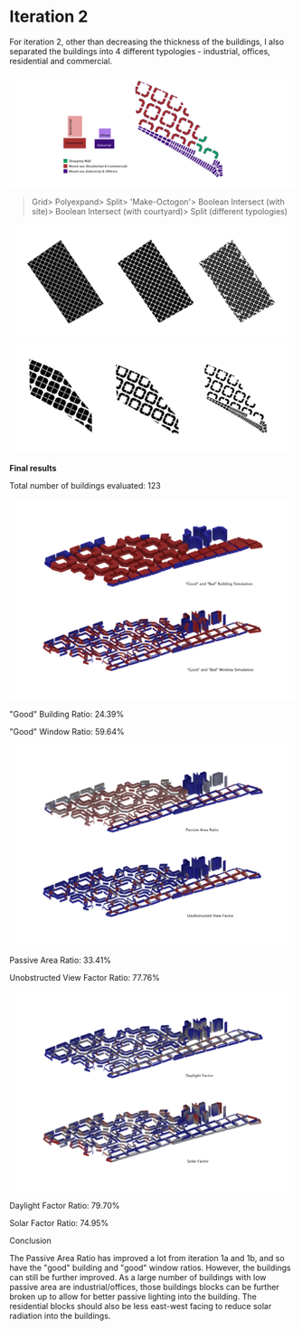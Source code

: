 # Iteration 2

For iteration 2, other than decreasing the thickness of the buildings, I also separated the buildings into 4 different typologies - industrial, offices, residential and commercial.

![1a](./imgs/3btypology.jpg)

>Grid> Polyexpand> Split> 'Make-Octogon'> Boolean Intersect (with site)> Boolean Intersect (with courtyard)> Split (different typologies)

![1a](./imgs/2process1.jpg)
![1a](./imgs/2process2.jpg)

**Final results**

Total number of buildings evaluated: 123

![1a](./imgs/2gbw.jpg)

"Good" Building Ratio: 24.39%

"Good" Window Ratio: 59.64%

![1a](./imgs/2pavf.jpg)

Passive Area Ratio: 33.41%

Unobstructed View Factor Ratio: 77.76%

![1a](./imgs/2dfsf.jpg)

Daylight Factor Ratio: 79.70%

Solar Factor Ratio: 74.95%

Conclusion

The Passive Area Ratio has improved a lot from iteration 1a and 1b, and so have the "good" building and "good" window ratios.
However, the buildings can still be further improved. As a large number of buildings with low passive area are industrial/offices, those buildings blocks can be further broken up to allow for better passive lighting into the building. 
The residential blocks should also be less east-west facing to reduce solar radiation into the buildings.







